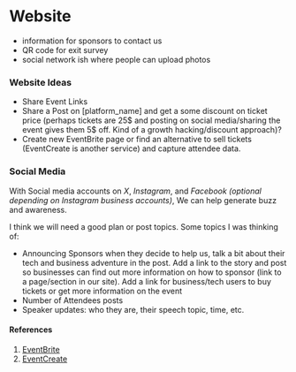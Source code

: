 # Website

- information for sponsors to contact us
- QR code for exit survey
- social network ish where people can upload photos

### Website Ideas

- Share Event Links
- Share a Post on [platform_name] and get a some discount on ticket price (perhaps tickets are 25$ and posting on social media/sharing the event gives them 5$ off. Kind of a growth hacking/discount approach)?
- Create new EventBrite page or find an alternative to sell tickets (EventCreate is another service) and capture attendee data.

### Social Media

With Social media accounts on _X_, _Instagram_, and _Facebook (optional depending on Instagram business accounts)_, We can help generate buzz and awareness.

I think we will need a good plan or post topics. Some topics I was thinking of:

- Announcing Sponsors when they decide to help us, talk a bit about their tech and business adventure in the post. Add a link to the story and post so businesses can find out more information on how to sponsor (link to a page/section in our site). Add a link for business/tech users to buy tickets or get more information on the event
- Number of Attendees posts
- Speaker updates: who they are, their speech topic, time, etc.

#### References

1. [EventBrite](https://www.eventbrite.ca)
2. [EventCreate](https://www.eventcreate.com/landing/selltickets?gad=1&gclid=CjwKCAjw1t2pBhAFEiwA_-A-NEhbYD7v6SmsM-1s5sg5llGzeUI9hRUt-jDc-I4NNyNNnNXauTVephoCdJYQAvD_BwE)
